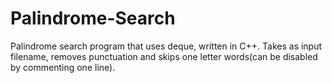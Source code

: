 # Palindrome-Search

Palindrome search program that uses deque, written in C++. 
Takes as input filename, removes punctuation and skips one letter words(can be disabled by commenting one line).
